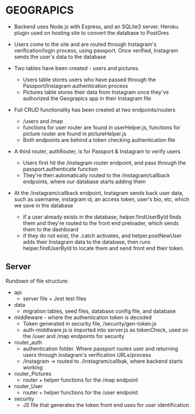 # GEOGRAPICS

* Backend uses Node.js with Express, and an SQLite3 server.  Heroku plugin used on hosting site to convert the database to PostGres

* Users come to the site and are routed through Instagram's verification/login process, using passport.  Once verified, Instagram sends the user's data to the database

* Two tables have been created - users and pictures. 
    - Users table stores users who have passed through the Passport/Instagram authentication process
    - Pictures table stores their data from Instagram once they've authorized the Geograpics app in their Instagram file

* Full CRUD functionality has been created at two endpoints/routers
    - /users and /map
    - functions for user router are found in userHelper.js, functions for picture router are found in pictureHelper.js
    - Both endpoints are behind a token checking authentication file

* A third router, authRouter, is for Passport & Instagram to verify users
    - Users first hit the /instagram router endpoint, and pass through the passport.authenticate function
    - They're then automatically routed to the /instagram/callback endpoints, where our database starts adding them

* At the /instagram/callback endpoint, Instagram sends back user data, such as username, instagram id, an access token, user's bio, etc, which we save in the database
    - if a user already exists in the database, helper.findUserById finds them and they're routed to the front end preloader, which sends them to the dashboard
    - if they do not exist, the .catch activates, and helper.postNewUser adds their Instagram data to the database, then runs helper.findUserById to locate them and send front end their token.

## Server

Rundown of file structure:
 * api 
    - server file + Jest test files
 * data
    - migration tables, seed files, database config file, and database
 * middleware - where the authentication token is decoded
    * Token generated in security file, /security/gen-token.js
    * auth-middlware.js is imported into server.js as tokenCheck, used on the /user and /map endpoints for security
* router_auth
    - authentication folder.  Where passport routes user and returning users through instagram's verification URLs/process
    - /instagram -> routed to ./instagram/callbak, where backend starts working
* router_Pictures
    - router + helper functions for the /map endpoint
* router_User
    - router + helper functions for the /user endpoint
* security
    - JS file that generates the token front end uses for user identification

